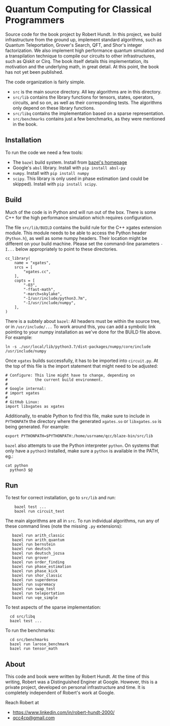 # Quantum Computing for Classical Programmers

Source code for the book project by Robert Hundt. In this project, we build infrastructure from the ground up, implement standard algorithms, such as Quantum Teleportation, Grover's Search, QFT, and Shor's integer factorization. We also implement high performance quantum simulation and a transpilation technique to compile our circuits to other infrastructures, such as Qiskit or Cirq. The book itself details this implementation, its motivation and the underlying math, in great detail. At this point, the book has not yet been published.

The code organization is fairly simple. 
*  `src` is the main source directory. All key algorithms are in this directory.
*  `src/lib` contains the library functions for tensors, states, operators, circuits, and so on, as well as their corresponding tests. The algorithms only depend on these library functions.
*  `src/libq` contains the implementation based on a sparse representation.
*  `src/benchmarks` contains just a few benchmarks, as they were mentioned in the book.

## Installation

To run the code we need a few tools:
*  The `bazel` build system. Install from [bazel's homepage](https://docs.bazel.build/versions/master/install.html)
*  Google's `absl` library. Install with 
   `pip install absl-py`
*  `numpy`. Install with 
    `pip install numpy`
*  `scipy`. This library is only used in phase estimation (and could be skipped). Install with 
   `pip install scipy`.
    
## Build

Much of the code is in Python and will run out of the box. 
There is some C++ for the high performance simulation which requires configuration.

The file `src/lib/BUILD` contains the build rule for the C++ xgates extension module.
This module needs to be able to access the Python header (`Python.h`), 
as well as some numpy headers.
Their location might be different on your build machine. Please set the command-line
parameters `-I...` below appropriately to point to these directories.

```
cc_library(
    name = "xgates",
    srcs = [
        "xgates.cc",
    ],
    copts = [
        "-O3",
        "-ffast-math",
    	"-march=skylake",
        "-I/usr/include/python3.7m",
        "-I/usr/include/numpy",
    ],
)
```

There is a subtely about `bazel`: All headers must be within the source tree, or in `/usr/include/...` 
To work around this, you can add a symbolic link pointing to your numpy installation
as we've done for the BUILD file above. For example:

```
ln -s ./usr/local/lib/python3.7/dist-packages/numpy/core/include /usr/include/numpy
```

Once `xgates` builds successfully, it has to be imported into `circuit.py`. At the top of this
file is the import statement that might need to be adjusted:

```
# Configure: This line might have to change, depending on
#            the current build environment.
#
# Google internal:
# import xgates
#
# GitHub Linux:
import libxgates as xgates
```

Additionally, to enable Python to find this file, make sure to include in `PYTHONPATH` the
directory where the generated `xgates.so` or `libxgates.so` is being generated. For
example:

```
export PYTHONPATH=$PYTHONPATH:/home/usrname/qcc/blaze-bin/src/lib
```

`bazel` also attempts to use the Python interpreter `python`. On systems that
only have a `python3` installed, make sure a `python` is available in the PATH, eg.:

```
cat python
  python3 $@
```

## Run
To test for correct installation, go to `src/lib` and run:

```
    bazel test ...
    bazel run circuit_test
```
    
The main algorithms are all in `src`.
To run individual algorithms, run any of these command lines (note the missing `.py` extensions):

```
   bazel run arith_classic
   bazel run arith_quantum
   bazel run bernstein
   bazel run deutsch
   bazel run deutsch_jozsa
   bazel run grover
   bazel run order_finding
   bazel run phase_estimation
   bazel run phase_kick
   bazel run shor_classic
   bazel run superdense
   bazel run supremacy
   bazel run swap_test
   bazel run teleportation
   bazel run vqe_simple
```

To test aspects of the sparse implementation:

```
  cd src/libq
  bazel test ...
```

To run the benchmarks:

```
  cd src/benchmarks
  bazel run larose_benchmark
  bazel run tensor_math
```

## About

This code and book were written by Robert Hundt. At the time of this writing, Robert
was a Distinguished Enginer at Google. However, this is a private project, developed on
personal infrastructure and time. It is completely independent of Robert's work
at Google.

Reach Robert at
*  https://www.linkedin.com/in/robert-hundt-2000/
*  qcc4cp@gmail.com
